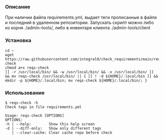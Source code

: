 ### Описание 
При наличии файла requirements.yml, выдает теги прописанные в файле и последний в удаленном репозитории.
Запускать скрипт можно либо из корня ./admin-tools/, либо в инвентаре клиента ./admin-tools/client
### Установка 
```
cd ~
wget https://raw.githubusercontent.com/integral0/check_requirements/main/reqs-check
chmod a+x reqs-check
[[ -r /usr/local/bin/ && -w /usr/local/bin/ && -x /usr/local/bin/ ]] && mv reqs-check /usr/local/bin/ || { [[ ! -d ${HOME}/.local/bin ]] && mkdir -p ${HOME}/.local/bin; mv reqs-check ${HOME}/.local/bin/; }
```
### Использование
```
$ reqs-check -h
Check tags in file requirements.yml

Usage: reqs-check [OPTIONS]
OPTIONS:
-h | --help:        Show this help screen
-d | --diff-only:   Show only different tags
   | --clear-cache: Clear cache repo before check

```

